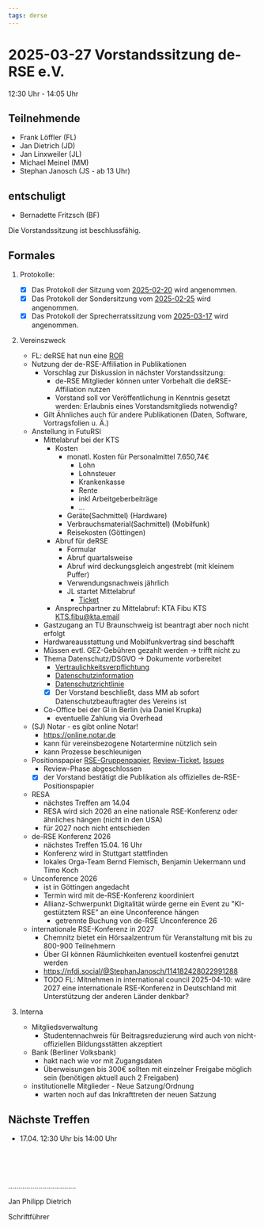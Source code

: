 ```yaml
---
tags: derse
---
```

# 2025-03-27 Vorstandssitzung de-RSE e.V.

12:30 Uhr - 14:05 Uhr

## Teilnehmende
- Frank Löffler (FL)
- Jan Dietrich (JD)
- Jan Linxweiler (JL)
- Michael Meinel (MM)
- Stephan Janosch (JS - ab 13 Uhr)

## entschuligt
- Bernadette Fritzsch (BF)

Die Vorstandssitzung ist beschlussfähig.

## Formales

1. Protokolle:
    - [x] Das Protokoll der Sitzung vom [2025-02-20](https://github.com/DE-RSE/protokolle/blob/master/Vorstandssitzungen/2025/Protokoll-Vorstand-deRSE-2025-02-20.md) wird angenommen.
    - [x] Das Protokoll der Sondersitzung vom [2025-02-25](https://github.com/DE-RSE/protokolle/blob/master/Vorstandssitzungen/2025/Protokoll-Vorstand-deRSE-2025-02-25-Sondersitzung.md) wird angenommen.
    - [x] Das Protokoll der Sprecherratssitzung vom [2025-03-17](https://github.com/DE-RSE/protokolle/blob/master/Sprecherrat/2025/Protokoll-Sprecherrat-deRSE-2025-03-17.md) wird angenommen.

2. Vereinszweck
    - FL: deRSE hat nun eine [ROR](https://ror.org/007qpef44)
    - Nutzung der de-RSE-Affiliation in Publikationen
        - Vorschlag zur Diskussion in nächster Vorstandssitzung:
            - de-RSE Mitglieder können unter Vorbehalt die deRSE-Affiliation nutzen
            - Vorstand soll vor Veröffentlichung in Kenntnis gesetzt werden: Erlaubnis eines Vorstandsmitglieds notwendig?
        - Gilt Ähnliches auch für andere Publikationen (Daten, Software, Vortragsfolien u. Ä.)
    - Anstellung in FutuRSI
        - Mittelabruf bei der KTS
            - Kosten
                - monatl. Kosten für Personalmittel 7.650,74€
                    - Lohn
                    - Lohnsteuer
                    - Krankenkasse
                    - Rente
                    - inkl Arbeitgeberbeiträge
                    - ...
                - Geräte(Sachmittel) (Hardware)
                - Verbrauchsmaterial(Sachmittel) (Mobilfunk)
                - Reisekosten (Göttingen)
            - Abruf für deRSE
                - Formular
                - Abruf quartalsweise
                - Abruf wird deckungsgleich angestrebt (mit kleinem Puffer)
                - Verwendungsnachweis jährlich
                - JL startet Mittelabruf
                    - [Ticket](https://github.com/DE-RSE/vorstand/issues/180)
            - Ansprechpartner zu Mittelabruf: KTA Fibu KTS <KTS.fibu@kta.email>
        - Gastzugang an TU Braunschweig ist beantragt aber noch nicht erfolgt
        - Hardwareausstattung und Mobilfunkvertrag sind beschafft
        - Müssen evtl. GEZ-Gebühren gezahlt werden -> trifft nicht zu
        - Thema Datenschutz/DSGVO -> Dokumente vorbereitet
            - [Vertraulichkeitsverpflichtung](https://github.com/DE-RSE/materials/blob/master/Datenschutzordnung/Vertraulichkeitsverpflichtung.tex)
            - [Datenschutzinformation](https://github.com/DE-RSE/materials/blob/master/Datenschutzordnung/Datenschutzinformation.tex)
            - [Datenschutzrichtlinie](https://github.com/DE-RSE/materials/blob/master/Datenschutzordnung/Datenschutzrichtlinie.tex)
            - [x] Der Vorstand beschließt, dass MM ab sofort Datenschutzbeauftragter des Vereins ist
        - Co-Office bei der GI in Berlin (via Daniel Krupka)
            - eventuelle Zahlung via Overhead
    - (SJ) Notar - es gibt online Notar!
        - https://online.notar.de
        - kann für vereinsbezogene Notartermine nützlich sein
        - kann Prozesse beschleunigen
    - Positionspapier [RSE-Gruppenpapier](https://github.com/DE-RSE/2023_paper-RSE-groups), [Review-Ticket](https://github.com/DE-RSE/projekte/issues/20), [Issues](https://github.com/DE-RSE/2023_paper-RSE-groups/issues)
        - Review-Phase abgeschlossen
        - [x] der Vorstand bestätigt die Publikation als offizielles de-RSE-Positionspapier
    - RESA
        - nächstes Treffen am 14.04
        - RESA wird sich 2026 an eine nationale RSE-Konferenz oder ähnliches hängen (nicht in den USA)
        - für 2027 noch nicht entschieden
    - de-RSE Konferenz 2026
        - nächstes Treffen 15.04. 16 Uhr
        - Konferenz wird in Stuttgart stattfinden
        - lokales Orga-Team Bernd Flemisch, Benjamin Uekermann und Timo Koch
    - Unconference 2026
        - ist in Göttingen angedacht
        - Termin wird mit de-RSE-Konferenz koordiniert
        - Allianz-Schwerpunkt Digitalität würde gerne ein Event zu "KI-gestütztem RSE" an eine Unconference hängen
            - getrennte Buchung von de-RSE Unconference 26
    - internationale RSE-Konferenz in 2027
        - Chemnitz bietet ein Hörsaalzentrum für Veranstaltung mit bis zu 800-900 Teilnehmern
        - Über GI können Räumlichkeiten eventuell kostenfrei genutzt werden
        - https://nfdi.social/@StephanJanosch/114182428022991288
        - TODO FL: Mitnehmen in international council 2025-04-10: wäre 2027 eine internationale RSE-Konferenz in Deutschland mit Unterstützung der anderen Länder denkbar?

3. Interna
    - Mitgliedsverwaltung
        - Studentennachweis für Beitragsreduzierung wird auch von nicht-offiziellen Bildungsstätten akzeptiert
    - Bank (Berliner Volksbank)
        - hakt nach wie vor mit Zugangsdaten
        - Überweisungen bis 300€ sollten mit einzelner Freigabe möglich sein (benötigen aktuell auch 2 Freigaben)
    - institutionelle Mitglieder - Neue Satzung/Ordnung
        - warten noch auf das Inkrafttreten der neuen Satzung

## Nächste Treffen

- 17.04. 12:30 Uhr bis 14:00 Uhr

<br />
<br />
<br />

..................................

Jan Philipp Dietrich

Schriftführer
